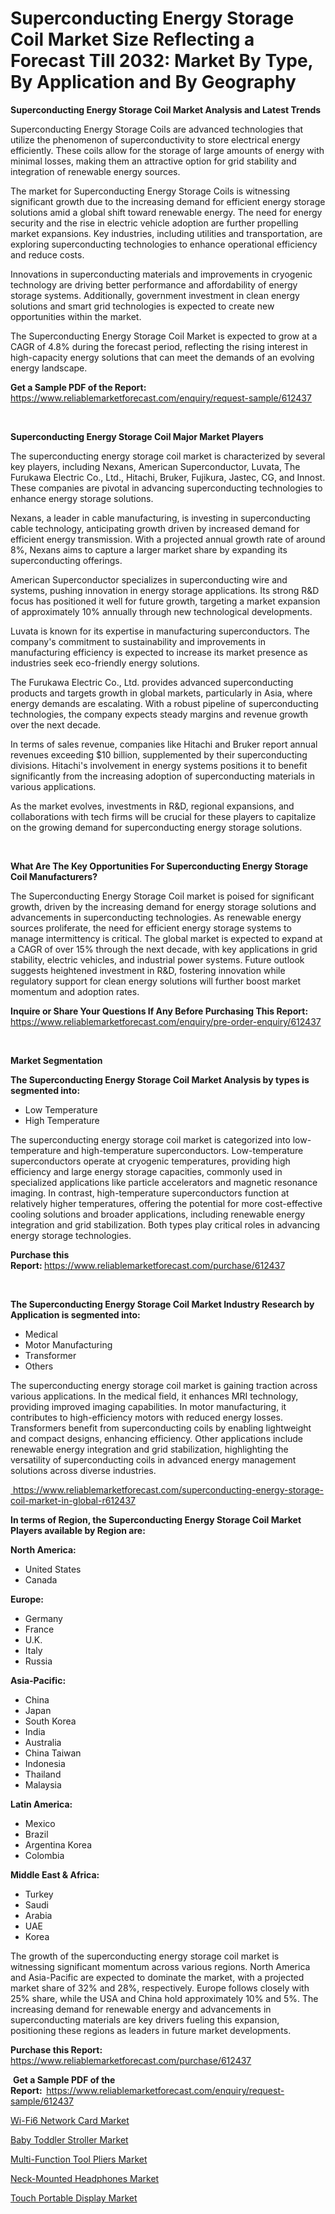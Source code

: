 <p><h1>Superconducting Energy Storage Coil Market Size Reflecting a Forecast Till 2032: Market By Type, By Application and By Geography</h1></p><p><strong>Superconducting Energy Storage Coil Market Analysis and Latest Trends</strong></p>
<p><p>Superconducting Energy Storage Coils are advanced technologies that utilize the phenomenon of superconductivity to store electrical energy efficiently. These coils allow for the storage of large amounts of energy with minimal losses, making them an attractive option for grid stability and integration of renewable energy sources. </p><p>The market for Superconducting Energy Storage Coils is witnessing significant growth due to the increasing demand for efficient energy storage solutions amid a global shift toward renewable energy. The need for energy security and the rise in electric vehicle adoption are further propelling market expansions. Key industries, including utilities and transportation, are exploring superconducting technologies to enhance operational efficiency and reduce costs. </p><p>Innovations in superconducting materials and improvements in cryogenic technology are driving better performance and affordability of energy storage systems. Additionally, government investment in clean energy solutions and smart grid technologies is expected to create new opportunities within the market. </p><p>The Superconducting Energy Storage Coil Market is expected to grow at a CAGR of 4.8% during the forecast period, reflecting the rising interest in high-capacity energy solutions that can meet the demands of an evolving energy landscape.</p></p>
<p><strong>Get a Sample PDF of the Report:&nbsp;</strong> <a href="https://www.reliablemarketforecast.com/enquiry/request-sample/612437?utm_campaign=1885&utm_medium=2&utm_source=Github&utm_content=ia&utm_term=29032025&utm_id=superconducting-energy-storage-coil">https://www.reliablemarketforecast.com/enquiry/request-sample/612437</a></p>
<p>&nbsp;</p>
<p><strong>Superconducting Energy Storage Coil Major Market Players</strong></p>
<p><p>The superconducting energy storage coil market is characterized by several key players, including Nexans, American Superconductor, Luvata, The Furukawa Electric Co., Ltd., Hitachi, Bruker, Fujikura, Jastec, CG, and Innost. These companies are pivotal in advancing superconducting technologies to enhance energy storage solutions.</p><p>Nexans, a leader in cable manufacturing, is investing in superconducting cable technology, anticipating growth driven by increased demand for efficient energy transmission. With a projected annual growth rate of around 8%, Nexans aims to capture a larger market share by expanding its superconducting offerings.</p><p>American Superconductor specializes in superconducting wire and systems, pushing innovation in energy storage applications. Its strong R&D focus has positioned it well for future growth, targeting a market expansion of approximately 10% annually through new technological developments.</p><p>Luvata is known for its expertise in manufacturing superconductors. The company's commitment to sustainability and improvements in manufacturing efficiency is expected to increase its market presence as industries seek eco-friendly energy solutions.</p><p>The Furukawa Electric Co., Ltd. provides advanced superconducting products and targets growth in global markets, particularly in Asia, where energy demands are escalating. With a robust pipeline of superconducting technologies, the company expects steady margins and revenue growth over the next decade.</p><p>In terms of sales revenue, companies like Hitachi and Bruker report annual revenues exceeding $10 billion, supplemented by their superconducting divisions. Hitachi's involvement in energy systems positions it to benefit significantly from the increasing adoption of superconducting materials in various applications.</p><p>As the market evolves, investments in R&D, regional expansions, and collaborations with tech firms will be crucial for these players to capitalize on the growing demand for superconducting energy storage solutions.</p></p>
<p>&nbsp;</p>
<p><strong>What Are The Key Opportunities For Superconducting Energy Storage Coil Manufacturers?</strong></p>
<p><p>The Superconducting Energy Storage Coil market is poised for significant growth, driven by the increasing demand for energy storage solutions and advancements in superconducting technologies. As renewable energy sources proliferate, the need for efficient energy storage systems to manage intermittency is critical. The global market is expected to expand at a CAGR of over 15% through the next decade, with key applications in grid stability, electric vehicles, and industrial power systems. Future outlook suggests heightened investment in R&D, fostering innovation while regulatory support for clean energy solutions will further boost market momentum and adoption rates.</p></p>
<p><strong>Inquire or Share Your Questions If Any Before Purchasing This Report:</strong> <a href="https://www.reliablemarketforecast.com/enquiry/pre-order-enquiry/612437?utm_campaign=1885&utm_medium=2&utm_source=Github&utm_content=ia&utm_term=29032025&utm_id=superconducting-energy-storage-coil">https://www.reliablemarketforecast.com/enquiry/pre-order-enquiry/612437</a></p>
<p>&nbsp;</p>
<p><strong>Market Segmentation</strong></p>
<p><strong>The Superconducting Energy Storage Coil Market Analysis by types is segmented into:</strong></p>
<p><ul><li>Low Temperature</li><li>High Temperature</li></ul></p>
<p><p>The superconducting energy storage coil market is categorized into low-temperature and high-temperature superconductors. Low-temperature superconductors operate at cryogenic temperatures, providing high efficiency and large energy storage capacities, commonly used in specialized applications like particle accelerators and magnetic resonance imaging. In contrast, high-temperature superconductors function at relatively higher temperatures, offering the potential for more cost-effective cooling solutions and broader applications, including renewable energy integration and grid stabilization. Both types play critical roles in advancing energy storage technologies.</p></p>
<p><strong>Purchase this Report:&nbsp;</strong><a href="https://www.reliablemarketforecast.com/purchase/612437?utm_campaign=1885&utm_medium=2&utm_source=Github&utm_content=ia&utm_term=29032025&utm_id=superconducting-energy-storage-coil">https://www.reliablemarketforecast.com/purchase/612437</a></p>
<p>&nbsp;</p>
<p><strong>The Superconducting Energy Storage Coil Market Industry Research by Application is segmented into:</strong></p>
<p><ul><li>Medical</li><li>Motor Manufacturing</li><li>Transformer</li><li>Others</li></ul></p>
<p><p>The superconducting energy storage coil market is gaining traction across various applications. In the medical field, it enhances MRI technology, providing improved imaging capabilities. In motor manufacturing, it contributes to high-efficiency motors with reduced energy losses. Transformers benefit from superconducting coils by enabling lightweight and compact designs, enhancing efficiency. Other applications include renewable energy integration and grid stabilization, highlighting the versatility of superconducting coils in advanced energy management solutions across diverse industries.</p></p>
<p><a href="https://www.reliablemarketforecast.com/superconducting-energy-storage-coil-market-in-global-r612437?utm_campaign=1885&utm_medium=2&utm_source=Github&utm_content=ia&utm_term=29032025&utm_id=superconducting-energy-storage-coil">&nbsp;https://www.reliablemarketforecast.com/superconducting-energy-storage-coil-market-in-global-r612437</a></p>
<p><strong>In terms of Region, the Superconducting Energy Storage Coil Market Players available by Region are:</strong></p>
<p>
    <p> <strong> North America: </strong>
        <ul>
            <li>United States</li>
            <li>Canada</li>
        </ul>
        </p> 
    <p> <strong> Europe: </strong>
        <ul>
            <li>Germany</li>
            <li>France</li>
            <li>U.K.</li>
            <li>Italy</li>
            <li>Russia</li>
        </ul>
        </p> 
    <p> <strong> Asia-Pacific: </strong>
        <ul>
            <li>China</li>
            <li>Japan</li>
            <li>South Korea</li>
            <li>India</li>
            <li>Australia</li>
            <li>China Taiwan</li>
            <li>Indonesia</li>
            <li>Thailand</li>
            <li>Malaysia</li>
        </ul>
        </p> 
    <p> <strong> Latin America: </strong>
        <ul>
            <li>Mexico</li>
            <li>Brazil</li>
            <li>Argentina Korea</li>
            <li>Colombia</li>
        </ul>
        </p> 
    <p> <strong> Middle East & Africa: </strong>
        <ul>
            <li>Turkey</li>
            <li>Saudi</li>
            <li>Arabia</li>
            <li>UAE</li>
            <li>Korea</li>
        </ul>
    </p>
    </p>
<p><p>The growth of the superconducting energy storage coil market is witnessing significant momentum across various regions. North America and Asia-Pacific are expected to dominate the market, with a projected market share of 32% and 28%, respectively. Europe follows closely with 25% share, while the USA and China hold approximately 10% and 5%. The increasing demand for renewable energy and advancements in superconducting materials are key drivers fueling this expansion, positioning these regions as leaders in future market developments.</p></p>
<p><strong>Purchase this Report: </strong><a href="https://www.reliablemarketforecast.com/purchase/612437?utm_campaign=1885&utm_medium=2&utm_source=Github&utm_content=ia&utm_term=29032025&utm_id=superconducting-energy-storage-coil">https://www.reliablemarketforecast.com/purchase/612437</a></p>
<p>&nbsp;<strong>Get a Sample PDF of the Report:&nbsp;&nbsp;</strong><a href="https://www.reliablemarketforecast.com/enquiry/request-sample/612437?utm_campaign=1885&utm_medium=2&utm_source=Github&utm_content=ia&utm_term=29032025&utm_id=superconducting-energy-storage-coil">https://www.reliablemarketforecast.com/enquiry/request-sample/612437</a></p>
<p><strong></strong></p>
<p><p><a href="https://github.com/waackheidtn5/Market-Research-Report-List-1/blob/main/wi-fi6-network-card-market.md?utm_campaign=1885&utm_medium=2&utm_source=Github&utm_content=ia&utm_term=29032025&utm_id=superconducting-energy-storage-coil">Wi-Fi6 Network Card Market</a></p><p><a href="https://github.com/guzmabugbyf1/Market-Research-Report-List-1/blob/main/baby-toddler-stroller-market.md?utm_campaign=1885&utm_medium=2&utm_source=Github&utm_content=ia&utm_term=29032025&utm_id=superconducting-energy-storage-coil">Baby Toddler Stroller Market</a></p><p><a href="https://github.com/melascalbirp/Market-Research-Report-List-1/blob/main/multi-function-tool-pliers-market.md?utm_campaign=1885&utm_medium=2&utm_source=Github&utm_content=ia&utm_term=29032025&utm_id=superconducting-energy-storage-coil">Multi-Function Tool Pliers Market</a></p><p><a href="https://github.com/laroybarrize/Market-Research-Report-List-1/blob/main/neck-mounted-headphones-market.md?utm_campaign=1885&utm_medium=2&utm_source=Github&utm_content=ia&utm_term=29032025&utm_id=superconducting-energy-storage-coil">Neck-Mounted Headphones Market</a></p><p><a href="https://github.com/gallatannyv6/Market-Research-Report-List-1/blob/main/touch-portable-display-market.md?utm_campaign=1885&utm_medium=2&utm_source=Github&utm_content=ia&utm_term=29032025&utm_id=superconducting-energy-storage-coil">Touch Portable Display Market</a></p></p>